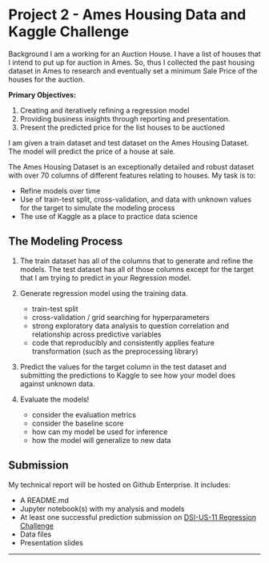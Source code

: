 # Project 2 - Ames Housing Data and Kaggle Challenge

Background
I am a working for an Auction House. I have a  list of houses that I intend to put up for auction in Ames.  So, thus I collected the past housing dataset in Ames to research and eventually set a minimum Sale Price of the houses for the auction. 


**Primary Objectives:**
1. Creating and iteratively refining a regression model
2. Providing business insights through reporting and presentation.
3. Present the predicted price for the list houses to be auctioned

I am given a train dataset and test dataset on the Ames Housing Dataset. The model will predict the price of a house at sale.

The Ames Housing Dataset is an exceptionally detailed and robust dataset with over 70 columns of different features relating to houses.
My task is to:
- Refine models over time
- Use of train-test split, cross-validation, and data with unknown values for the target to simulate the modeling process
- The use of Kaggle as a place to practice data science


## The Modeling Process

1. The train dataset has all of the columns that to generate and refine the models. The test dataset has all of those columns except for the target that I am trying to predict in your Regression model.
2. Generate regression model using the training data. 
    - train-test split
    - cross-validation / grid searching for hyperparameters
    - strong exploratory data analysis to question correlation and relationship across predictive variables
    - code that reproducibly and consistently applies feature transformation (such as the preprocessing library)
3. Predict the values for the target column in the test dataset and submitting the predictions to Kaggle to see how your model does against unknown data.
 
4. Evaluate the models!
    - consider the evaluation metrics
    - consider the baseline score
    - how can my model be used for inference
    - how the model will generalize to new data

## Submission

My technical report will be hosted on Github Enterprise. It includes:

- A README.md 
- Jupyter notebook(s) with my analysis and models 
- At least one successful prediction submission on [DSI-US-11 Regression Challenge](https://www.kaggle.com/c/dsi-us-11-project-2-regression-challenge) 
- Data files
- Presentation slides

---
